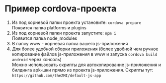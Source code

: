 # Пример cordova-проекта
1) Из под корневой папки проекта установите: `cordova prepare`<br>
Появится папка platforms и plugins
2) Из под корневой папки проекта запустите: `npm i`<br>
Появится папка node_modules
3) В папку www - корневая папка вашего js-приложения
4) Для более удобной сборки приложения (более удобной чем ручное копирование файлов js-приложения в www и запуска `cordova build android` через консоль)<br>
Можно использовать скрипты для автокопирование js-приложения и билдинга apk-шки прямо из проекта js-приложения. Скрипты тут: `https://github.com/theZMI/default-js-app`